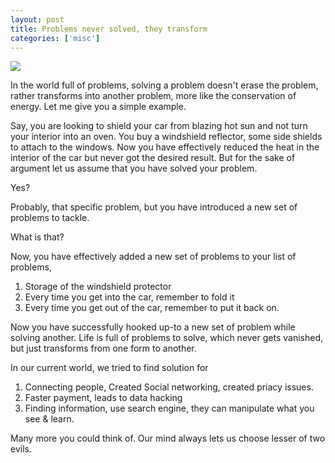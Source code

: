 ```yaml
---
layout: post
title: Problems never solved, they transform
categories: ['misc']
---
```


<img src="../images/problem.jpg">

In the world full of problems, solving a problem doesn't erase the problem, rather transforms into another problem, more like the conservation of energy. Let me give you a simple example.

Say, you are looking to shield your car from blazing hot sun and not turn your interior into an oven. You buy a windshield reflector, some side shields to attach to the windows. Now you have effectively reduced the heat in the interior of the car but never got the desired result. But for the sake of argument let us assume that you have solved your problem.

Yes?

Probably, that specific problem, but you have introduced a new set of problems to tackle.

What is that?

Now, you have effectively added a new set of problems to your list of problems,
1. Storage of the windshield protector
2. Every time you get into the car, remember to fold it
3. Every time you get out of the car, remember to put it back on.

Now you have successfully hooked up-to a new set of problem while solving another. Life is full of problems to solve, which never gets vanished, but just transforms from one form to another.

In our current world, we tried to find solution for

1. Connecting people, Created Social networking, created priacy issues.
2. Faster payment, leads to data hacking
3. Finding information, use search engine, they can manipulate what you see & learn.

Many more you could think of. Our mind always lets us choose lesser of two evils.
